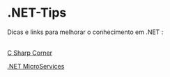 # .NET-Tips

Dicas e links para melhorar o conhecimento em .NET :
<br>
<br>

<a href="https://www.c-sharpcorner.com/">C Sharp Corner</a>

<a href="https://www.c-sharpcorner.com/article/microservice-using-asp-net-core/">.NET MicroServices</a>



<br>
<br>
